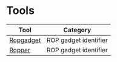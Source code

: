 # Tools
|Tool|Category|
|---|---|
|[Ropgadget](Ropgadget)|ROP gadget identifier|
|[Ropper](Ropper)|ROP gadget identifier|